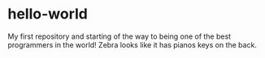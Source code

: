 # hello-world
My first repository and starting of the way to being one of the best programmers in the world!
Zebra looks like it has pianos keys on the back.

